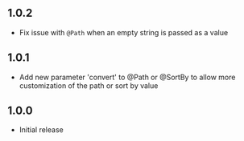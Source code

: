 ## 1.0.2

* Fix issue with `@Path` when an empty string is passed as a value

## 1.0.1

* Add new parameter 'convert' to @Path or @SortBy to allow more customization of the path or sort by value

## 1.0.0

* Initial release 
